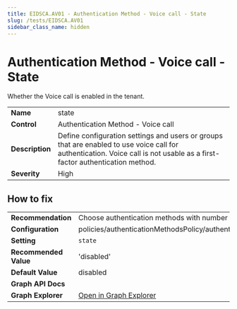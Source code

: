 ```yaml
---
title: EIDSCA.AV01 - Authentication Method - Voice call - State
slug: /tests/EIDSCA.AV01
sidebar_class_name: hidden
---
```


# Authentication Method - Voice call - State

Whether the Voice call is enabled in the tenant.

| | |
|-|-|
| **Name** | state |
| **Control** | Authentication Method - Voice call |
| **Description** | Define configuration settings and users or groups that are enabled to use voice call for authentication. Voice call is not usable as a first-factor authentication method. |
| **Severity** | High |

## How to fix



| | |
|-|-|
| **Recommendation** | Choose authentication methods with number matching (Authenticator)  |
| **Configuration** | policies/authenticationMethodsPolicy/authenticationMethodConfigurations('Voice') |
| **Setting** | `state` |
| **Recommended Value** | 'disabled' |
| **Default Value** | disabled |
| **Graph API Docs** |  |
| **Graph Explorer** | [Open in Graph Explorer](https://developer.microsoft.com/en-us/graph/graph-explorer?request=policies/authenticationMethodsPolicy/authenticationMethodConfigurations('Voice')&method=GET&version=beta&GraphUrl=https://graph.microsoft.com) |



